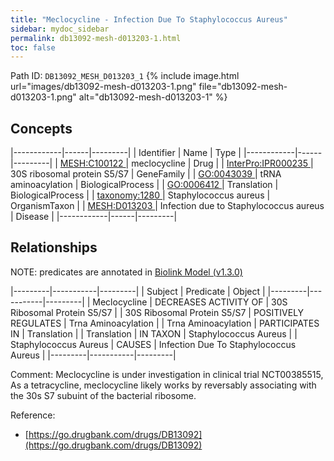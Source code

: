 ```yaml
---
title: "Meclocycline - Infection Due To Staphylococcus Aureus"
sidebar: mydoc_sidebar
permalink: db13092-mesh-d013203-1.html
toc: false 
---
```



Path ID: `DB13092_MESH_D013203_1`
{% include image.html url="images/db13092-mesh-d013203-1.png" file="db13092-mesh-d013203-1.png" alt="db13092-mesh-d013203-1" %}

## Concepts

|------------|------|---------|
| Identifier | Name | Type    |
|------------|------|---------|
| <a href="https://identifiers.org/MESH:C100122">MESH:C100122 </a> | meclocycline | Drug |
| <a href="https://identifiers.org/InterPro:IPR000235">InterPro:IPR000235 </a> | 30S ribosomal protein S5/S7 | GeneFamily |
| <a href="https://identifiers.org/GO:0043039">GO:0043039 </a> | tRNA aminoacylation | BiologicalProcess |
| <a href="https://identifiers.org/GO:0006412">GO:0006412 </a> | Translation | BiologicalProcess |
| <a href="https://identifiers.org/taxonomy:1280">taxonomy:1280 </a> | Staphylococcus aureus | OrganismTaxon |
| <a href="https://identifiers.org/MESH:D013203">MESH:D013203 </a> | Infection due to Staphylococcus aureus | Disease |
|------------|------|---------|

## Relationships


NOTE: predicates are annotated in <a href="https://github.com/biolink/biolink-model/releases/tag/v1.3.0">Biolink Model (v1.3.0)</a>

|---------|-----------|---------|
| Subject | Predicate | Object  |
|---------|-----------|---------|
| Meclocycline | DECREASES ACTIVITY OF | 30S Ribosomal Protein S5/S7 |
| 30S Ribosomal Protein S5/S7 | POSITIVELY REGULATES | Trna Aminoacylation |
| Trna Aminoacylation | PARTICIPATES IN | Translation |
| Translation | IN TAXON | Staphylococcus Aureus |
| Staphylococcus Aureus | CAUSES | Infection Due To Staphylococcus Aureus |
|---------|-----------|---------|

Comment: Meclocycline is under investigation in clinical trial NCT00385515, As a tetracycline, meclocycline likely works by reversably associating with the 30s S7 subuint of the bacterial ribosome.

Reference: 
  - [https://go.drugbank.com/drugs/DB13092](https://go.drugbank.com/drugs/DB13092)

